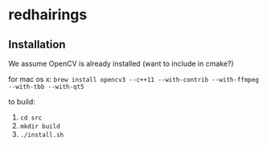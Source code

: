 # redhairings

## Installation

We assume OpenCV is already installed (want to include in cmake?)

for mac os x:
`brew install opencv3 --c++11 --with-contrib --with-ffmpeg --with-tbb --with-qt5`

to build:

1. `cd src`
2. `mkdir build`
3. `./install.sh`